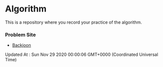 # Algorithm

This is a repository where you record your practice of the algorithm.

### Problem Site

- [Backjoon](https://www.acmicpc.net/)

Updated At : Sun Nov 29 2020 00:00:06 GMT+0000 (Coordinated Universal Time)
